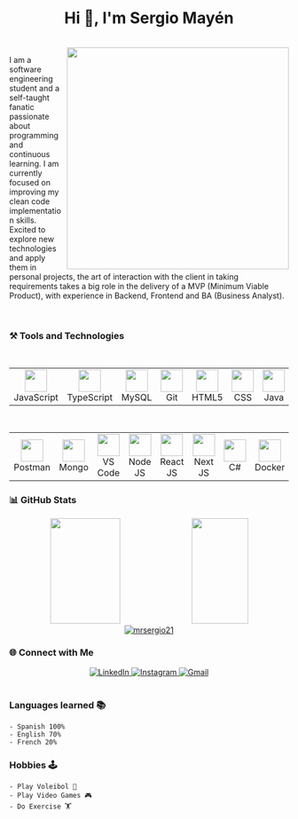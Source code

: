 <h1 align="center">Hi 👋, I'm Sergio Mayén</h1>

<br/>

<img src="https://raw.githubusercontent.com/MicaelliMedeiros/micaellimedeiros/master/image/computer-illustration.png" min-width="400px" max-width="400px" width="400px" align="right" />

<p align="left"> 
I am a software engineering student and a self-taught fanatic passionate about programming and continuous learning. I am currently focused on improving my clean code implementation skills. Excited to explore new technologies and apply them in personal projects, the art of interaction with the client in taking requirements takes a big role in the delivery of a MVP (Minimum Viable Product), with experience in Backend, Frontend and BA (Business Analyst).
</p>

<br>

### ⚒️ Tools and Technologies

<div align="center">
  <table>
    <div style="display: flex; align-items: flex-start; align: center">
    <table align="center">
      <tr>
        <td align="center"  width="96">
          <img src="https://skillicons.dev/icons?i=js" width="40" height="40" />
          <br>JavaScript
        </td>
        <td align="center" width="96">
            <img src="https://skillicons.dev/icons?i=ts" width="40" height="40" />
          <br>TypeScript
        </td>
        <td align="center" width="96">
            <img src="https://techstack-generator.vercel.app/mysql-icon.svg" width="40" height="40" />
          <br>MySQL
        </td>
            <td align="center" width="96"> 
            <img src="https://skillicons.dev/icons?i=git" width="40" height="40" />
          <br>Git
        </td>
            <td align="center"  width="96">
            <img src="https://skillicons.dev/icons?i=html" width="40" height="40" />
          <br>HTML5
        </td>
        <td align="center" width="96">
            <img src="https://skillicons.dev/icons?i=css" width="40" height="40" />
          <br>CSS
        </td>
        <td align="center" width="96">
            <img src="https://skillicons.dev/icons?i=java" width="40" height="40" />
          <br>Java
        </td>
        <td align="center" width="96">
            <img src="https://skillicons.dev/icons?i=python" width="40" height="40" />
          <br>Python
        </td>
      </tr>
  </table>
</div>

<div align="center">
  <table>
    <div style="display: flex; align-items: flex-start; align: center">
    <table align="center">
      <tr>
        <td align="center"  width="96">
          <img src="https://skillicons.dev/icons?i=postman" width="40" height="40" />
          <br>Postman
        </td>
        <td align="center" width="96">
            <img src="https://skillicons.dev/icons?i=mongo" width="40" height="40" />
          <br>Mongo
        </td>
        </td>
            <td align="center" width="96"> 
            <img src="https://skillicons.dev/icons?i=vscode" width="40" height="40" />
          <br>VS Code
        </td>
            <td align="center"  width="96">
            <img src="https://skillicons.dev/icons?i=nodejs" width="40" height="40" />
          <br>Node JS
        </td>
        <td align="center" width="96">
            <img src="https://skillicons.dev/icons?i=react" width="40" height="40" />
          <br>React JS
        </td>
        <td align="center" width="96">
            <img src="https://skillicons.dev/icons?i=next" width="40" height="40" />
          <br>Next JS
        </td>
        <td align="center" width="96">
            <img src="https://skillicons.dev/icons?i=cs" width="40" height="40" />
          <br>C#
        </td>
        <td align="center" width="96">
            <img src="https://skillicons.dev/icons?i=docker" width="40" height="40" />
          <br>Docker
        </td>
      </tr>
  </table>
</div>

### 📊 GitHub Stats

<div align="center">
  <!--Git status-->
  <picture>
    <img width="50%" height="190px" src="https://github-readme-stats.vercel.app/api?username=mrsergio21&show_icons=true&title_color=783c00&text_color=af552e&icon_color=783c00&bg_color=f8efd4&cache_seconds=2300">
  </picture>
  <picture>
    <img width="45%" height="190px" src="https://github-readme-stats.vercel.app/api/top-langs/?username=MRSergio21&show_icons=true&layout=compact&show_icons=true&title_color=783c00&text_color=af552e&icon_color=783c00&bg_color=f8efd4&cache_seconds=2300" />
  </picture>
  <picture>
    <a href="https://github.com/ryo-ma/github-profile-trophy"><img src="https://github-profile-trophy.vercel.app/?username=mrsergio21" alt="mrsergio21" /></a>
  </picture>  
</div>

### 🌐 Connect with Me

<div align="center">
    <a href="[www.linkedin.com/in/sergio-mayén-232b7b332](https://www.linkedin.com/in/sergio-may%C3%A9n-232b7b332/)" target="_blank">
        <img src="https://img.shields.io/badge/-LinkedIn-%230077B5?style=for-the-badge&logo=linkedin&logoColor=white" alt="LinkedIn">
    </a>
    <a href="https://instagram.com/sergio_mr2105" target="_blank">
        <img src="https://img.shields.io/badge/-Instagram-%23E4405F?style=for-the-badge&logo=instagram&logoColor=white" alt="Instagram">
    </a>
    <a href="mailto:sergioruano2105@gmail.com">
        <img src="https://img.shields.io/badge/-Gmail-%23333?style=for-the-badge&logo=gmail&logoColor=white" alt="Gmail">
    </a>
    <!--<a href="https://o21ex.me" style="text-decoration: none;">
        <img src="https://img.shields.io/badge/Portfolio-orange?style=for-the-badge&logo=firefox&logoColor=white" alt="Visit my portfolio here: o21ex.me">
    </a>-->
</div>
<br>

### Languages learned 📚

    - Spanish 100% 
    - English 70%
    - French 20%

### Hobbies 🕹️

    - Play Voleibol 🏐
    - Play Video Games 🎮
    - Do Exercise 🏋

